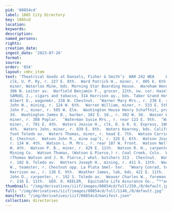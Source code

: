 ```yaml
---
pid: '00854cd'
label: 1885 City Directory
key: 1885cd
location: 
keywords: 
description: 
named_persons: 
rights: 
creation_date: 
ingest_date: '2023-07-26'
format: 
source: 
order: '854'
layout: cmhc_item
text: 'Theatrical Goods at Daniels, Fisher & Smith’s  WAR 242 WEA     Ward John F.,
  clk, U. P. Ry, r. 227 E. 8th.  Ward Patrick H., miner, r. 805 E. 6th.  Ward Peter,
  miner, Waterloo Mine, bds. Morning Star Boarding House.  Wareham Henry, miner, r.
  306 N. Leiter av.  Warfield Benjamin F., grocer, 12th, nw. cor. Hazel.  WARFIELD
  SAMUEL J., cigars and tobacco, 314 Harrison ay., bds. Tabor Grand Hotel.  Warner
  Albert D., wagonmkr, 228 W. Chestnut.  ‘Warner Mary Mrs., r. 230 E. 4th.  Warren
  John W., mining, r. 124 W. 6th.  Warren William, miner, r. 533 E. 5th.  ‘Wartman
  John F., miner, r. 505 W. Elm.  Washington House Henry Schaffnit, prop’r, 141 E.
  3d.  Washington James B., barber, 102 E. 3d., r. 302 W. 3d.  Wasser William J.,
  miner, r. 308 Poplar.  ‘Waterman Susie Mrs., r. rear 123 E. 9th.  ‘Waters Henry,
  miner, r. 701 E. 4th.  Waters Jessie H., clk, D. & R. G. Express, 106 and 108 W.
  4th.  Waters John, miner, r. 839 E. 8th.  Waters Kearney, bds. California Gulch,
  foot Toledo av.  Waters Thomas, miner, r. head E. 7th.  Watson Carrie Miss, r. 1203
  E. Chestnut.  Watson John R., mine sup’t, r. 326 E. 6th.  Watson Joseph, mining,
  r. 134 W. 4th.  Watson L. M. Mrs., r. rear 187 W. Front.  Watson Nellie Mrs., r.119
  W. 4th.  Watson P. B., miner, r. 429 E. 11th.  Watson R. H., carpenter, R. E. Lee
  Mining Co.  Watson Thomas, (Watson & Pierce,) r. Coal Creek, Colo.  Watson & Pierce,
  (Thomas Watson and J. N. Pierce,) whol. butchers 313 . Chestnut.  Watt Job, miner,
  r. 102 8. Toledo av.  Watters Joseph H., mining, r. 411 E. 13th.  Waxham Charles
  W., teamster, r. Chestnut opp. La Plata Smel- ter.  ‘Weary Conrad, teamster, 6194
  Harrison av., r. 138 E. 9th.  Weather James, lab, bds. 421 E. 11th.  Weatherbee
  John D., carpenter, r. 192 S. Toledo av.  Weaver Charles W., foreman, S. P. Gutshall,
  r. 216 E. 11th.  GEO. 0. KEELER,  Equitable Life Assurance Go., “*°acenr:    '
thumbnail: "/img/derivatives/iiif/images/00854cd/full/250,/0/default.jpg"
full: "/img/derivatives/iiif/images/00854cd/full/1140,/0/default.jpg"
manifest: "/img/derivatives/iiif/00854cd/manifest.json"
collection: directories
---
```

